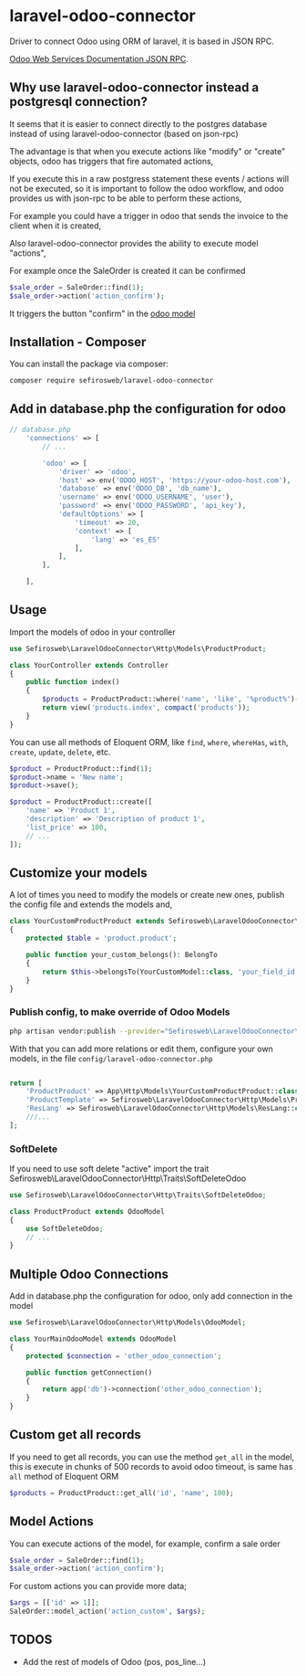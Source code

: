 # laravel-odoo-connector

Driver to connect Odoo using ORM of laravel, it is based in JSON RPC. 

[Odoo Web Services Documentation JSON RPC](https://www.odoo.com/documentation/master/developer/howtos/web_services.html).

## Why use laravel-odoo-connector instead a postgresql connection?
It seems that it is easier to connect directly to the postgres database instead of using laravel-odoo-connector (based on json-rpc)

The advantage is that when you execute actions like "modify" or "create" objects, odoo has triggers that fire automated actions,

If you execute this in a raw postgress statement these events / actions will not be executed, so it is important to follow the odoo workflow, and odoo provides us with json-rpc to be able to perform these actions,

For example you could have a trigger in odoo that sends the invoice to the client when it is created,

Also laravel-odoo-connector provides the ability to execute model "actions",

For example once the SaleOrder is created it can be confirmed
```php
$sale_order = SaleOrder::find(1);
$sale_order->action('action_confirm');
```
It triggers the button "confirm" in the [odoo model](https://github.com/odoo/odoo/blob/a80f9a4be4c4da8980067d1ba9beca53b431f83b/addons/sale/models/sale_order.py#L918)

## Installation - Composer

You can install the package via composer:

```
composer require sefirosweb/laravel-odoo-connector
```

## Add in database.php the configuration for odoo
```php
// database.php
    'connections' => [
        // ...

        'odoo' => [
            'driver' => 'odoo',
            'host' => env('ODOO_HOST', 'https://your-odoo-host.com'),
            'database' => env('ODOO_DB', 'db_name'),
            'username' => env('ODOO_USERNAME', 'user'),
            'password' => env('ODOO_PASSWORD', 'api_key'),
            'defaultOptions' => [
                'timeout' => 20,
                'context' => [
                    'lang' => 'es_ES'
                ],
            ],
        ],

    ],
```

## Usage

Import the models of odoo in your controller

```php
use Sefirosweb\LaravelOdooConnector\Http\Models\ProductProduct;

class YourController extends Controller
{
    public function index()
    {
        $products = ProductProduct::where('name', 'like', '%product%')->with('mrp_bom')->get();
        return view('products.index', compact('products'));
    }
}
```

You can use all methods of Eloquent ORM, like `find`, `where`, `whereHas`, `with`, `create`, `update`, `delete`, etc.

```php
$product = ProductProduct::find(1);
$product->name = 'New name';
$product->save();

$product = ProductProduct::create([
    'name' => 'Product 1',
    'description' => 'Description of product 1',
    'list_price' => 100,
    // ...
]);
```

## Customize your models
A lot of times you need to modify the models or create new ones, publish the config file and extends the models and,

```php
class YourCustomProductProduct extends Sefirosweb\LaravelOdooConnector\Http\Models\ProductProduct
{
    protected $table = 'product.product';

    public function your_custom_belongs(): BelongTo
    {
        return $this->belongsTo(YourCustomModel::class, 'your_field_id');
    }
}
```


### Publish config, to make override of Odoo Models

```bash
php artisan vendor:publish --provider="Sefirosweb\LaravelOdooConnector\LaravelOdooConnectorServiceProvider"  --tag=config --force
```

With that you can add more relations or edit them, configure your own models, in the file `config/laravel-odoo-connector.php`

```php

return [
    'ProductProduct' => App\Http\Models\YourCustomProductProduct::class,
    'ProductTemplate' => Sefirosweb\LaravelOdooConnector\Http\Models\ProductTemplate::class,
    'ResLang' => Sefirosweb\LaravelOdooConnector\Http\Models\ResLang::class,
    ///...
];

```

### SoftDelete
If you need to use soft delete "active" import the trait Sefirosweb\LaravelOdooConnector\Http\Traits\SoftDeleteOdoo

```php
use Sefirosweb\LaravelOdooConnector\Http\Traits\SoftDeleteOdoo;

class ProductProduct extends OdooModel
{
    use SoftDeleteOdoo;
    // ...
}
```

## Multiple Odoo Connections
Add in database.php the configuration for odoo, only add connection in the model

```php
use Sefirosweb\LaravelOdooConnector\Http\Models\OdooModel;

class YourMainOdooModel extends OdooModel
{
    protected $connection = 'other_odoo_connection';

    public function getConnection()
    {
        return app('db')->connection('other_odoo_connection');
    }
}
```

## Custom get all records
If you need to get all records, you can use the method `get_all` in the model, this is execute in chunks of 500 records to avoid odoo timeout, is same has `all` method of Eloquent ORM

```php
$products = ProductProduct::get_all('id', 'name', 100);
```

## Model Actions
You can execute actions of the model, for example, confirm a sale order

```php
$sale_order = SaleOrder::find(1);
$sale_order->action('action_confirm');
```

For custom actions you can provide more data;

```php
$args = [['id' => 1]];
SaleOrder::model_action('action_custom', $args);
```

## TODOS
 * Add the rest of models of Odoo (pos, pos_line...)